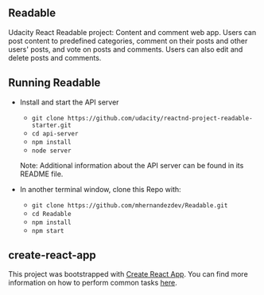 ## Readable
Udacity React Readable project: Content and comment web app. Users can post content to predefined categories, comment on their posts and other users' posts, and vote on posts and comments. Users can also edit and delete posts and comments.

## Running Readable

* Install and start the API server
    - `git clone https://github.com/udacity/reactnd-project-readable-starter.git`
    - `cd api-server`
    - `npm install`
    - `node server`

    Note: Additional information about the API server can be found in its README file.

* In another terminal window, clone this Repo with:
    - `git clone https://github.com/mhernandezdev/Readable.git`
    - `cd Readable`
    - `npm install`
    - `npm start`


## create-react-app

This project was bootstrapped with [Create React App](https://github.com/facebookincubator/create-react-app). You can find more information on how to perform common tasks [here](https://github.com/facebookincubator/create-react-app/blob/master/packages/react-scripts/template/README.md).